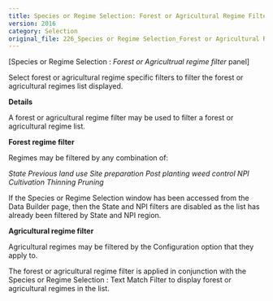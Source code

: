 ```yaml
---
title: Species or Regime Selection: Forest or Agricultural Regime Filter
version: 2016
category: Selection
original_file: 226_Species or Regime Selection_Forest or Agricultural Regime Filter_2016.md
---
```


[Species or Regime Selection : *Forest or Agricultrual regime filter* panel]

Select forest or agricultural regime specific filters to filter the
forest or agricultural regimes list displayed.

**Details**

A forest or agricultural regime filter may be used to filter a forest or
agricultural regime list.

**Forest regime filter**

Regimes may be filtered by any combination of:

*State
Previous land use
Site preparation
Post planting weed control
NPI
Cultivation
Thinning Pruning*

If the Species or Regime Selection window has been
accessed from the Data Builder page, then the
State and NPI filters are disabled as the list has already been filtered
by State and NPI region.

**Agricultural regime filter**

Agricultural regimes may be filtered by the Configuration option that
they apply to.

The forest or agricultural regime filter is applied in conjunction with
the Species or Regime Selection : Text Match
Filter to display forest or agricultural regimes in the list.